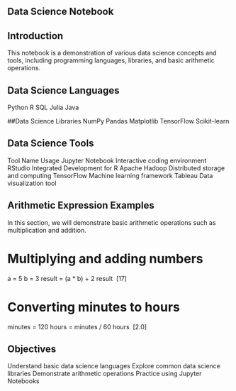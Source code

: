 ## Data Science Notebook
## Introduction
This notebook is a demonstration of various data science concepts and tools, including programming languages, libraries, and basic arithmetic operations.

## Data Science Languages
Python
R
SQL
Julia
Java

##Data Science Libraries
NumPy
Pandas
Matplotlib
TensorFlow
Scikit-learn

## Data Science Tools
Tool Name	Usage
Jupyter Notebook	Interactive coding environment
RStudio	Integrated Development for R
Apache Hadoop	Distributed storage and computing
TensorFlow	Machine learning framework
Tableau	Data visualization tool

## Arithmetic Expression Examples
In this section, we will demonstrate basic arithmetic operations such as multiplication and addition.

# Multiplying and adding numbers
a = 5
b = 3
result = (a * b) + 2
result
​
[17]
# Converting minutes to hours
minutes = 120
hours = minutes / 60
hours
​
[2.0]

## Objectives
Understand basic data science languages
Explore common data science libraries
Demonstrate arithmetic operations
Practice using Jupyter Notebooks
